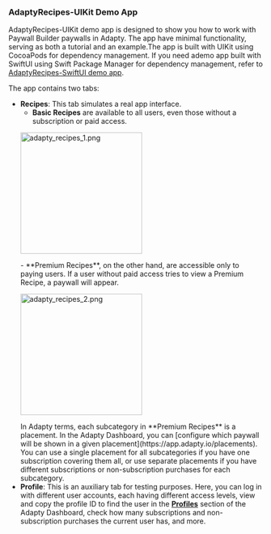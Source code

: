 ### AdaptyRecipes-UIKit Demo App

AdaptyRecipes-UIKit demo app is designed to show you how to work with Paywall Builder paywalls in Adapty. The app have minimal functionality, serving as both a tutorial and an example.The app is built with UIKit using CocoaPods for dependency management. If you need ademo app built with SwiftUI using Swift Package Manager for dependency management, refer to [AdaptyRecipes-SwiftUI demo app](../AdaptyRecipes-SwiftUI/README.md).

The app contains two tabs:

- **Recipes**: This tab simulates a real app interface. 
  - **Basic Recipes** are available to all users, even those without a subscription or paid access. 
   <p align="left">
     <img src="Media/adapty_recipes_1.png" width="240" title="adapty_recipes_1.png"></img>
   </p>
  - **Premium Recipes**, on the other hand, are accessible only to paying users.   If a user without paid access tries to view a Premium Recipe, a paywall will appear. 
   <p align="left">
     <img src="Media/adapty_recipes_2.png" width="240" title="adapty_recipes_2.png"></img>
   </p>
  In Adapty terms, each subcategory in **Premium Recipes** is a placement. In the Adapty Dashboard, you can [configure which paywall will be shown in a given placement](https://app.adapty.io/placements). You can use a single placement for all subcategories if you have one subscription covering them all, or use separate placements if you have different subscriptions or non-subscription purchases for each subcategory.
- **Profile**: This is an auxiliary tab for testing purposes. Here, you can log in with different user accounts, each having different access levels, view and copy the profile ID to find the user in the [**Profiles**](https://app.adapty.io/profiles/users) section of the Adapty Dashboard, check how many subscriptions and non-subscription purchases the current user has, and more.
